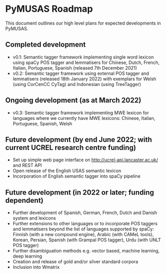 # PyMUSAS Roadmap

This document outlines our high level plans for expected developments in PyMUSAS.

## Completed development

- v0.1: Semantic tagger framework implementing single word lexicon using spaCy POS tagger and lemmatisers for Chinese, Dutch, French, Italian, Portuguese, Spanish (released 7th December 2021)
- v0.2: Semantic tagger framework using external POS tagger and lemmatisers (released 18th January 2022) with exemplars for Welsh (using CorCenCC CyTag) and Indonesian (using TreeTagger)

## Ongoing development (as at March 2022)

- v0.3: Semantic tagger framework implementing MWE lexicon for languages where we currently have MWE lexicons: Chinese, Italian, Portuguese, Spanish, Welsh

## Future development (by end June 2022; with current UCREL research centre funding)

- Set up simple web page interface on http://ucrel-api.lancaster.ac.uk/ and REST API
- Open release of the English USAS semantic lexicon
- Incorporation of English semantic tagger into spaCy pipeline

## Future development (in 2022 or later; funding dependent)

- Further development of Spanish, German, French, Dutch and Danish system and lexicons
- Further extensions to other languages or to incorporate POS taggers and lemmatisers beyond the list of languages supported by spaCy: Finnish (with a new compound engine), Arabic (with CAMeL tools), Korean, Persian, Spanish (with Grampal POS tagger), Urdu (with UNLT POS tagger)
- Further disambiguation methods e.g. vector based, machine learning, deep learning
- Creation and release of gold and/or silver standard corpora
- Inclusion into Wmatrix
